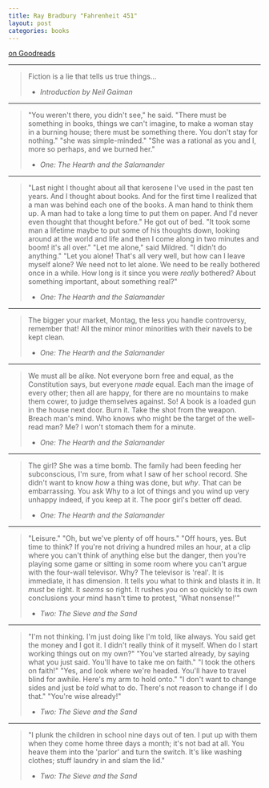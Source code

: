 ```yaml
---
title: Ray Bradbury "Fahrenheit 451"
layout: post
categories: books
---
```

[on Goodreads](https://www.goodreads.com/book/show/4381.Fahrenheit_451)

---

> Fiction is a lie that tells us true things...
> - *Introduction by Neil Gaiman*

---

> "You weren't there, you didn't see," he said. "There must be something in books, things we can't imagine, to make a woman stay in a burning house; there must be something there. You don't stay for nothing."
> "she was simple-minded."
> "She was a rational as you and I, more so perhaps, and we burned her."
> - *One: The Hearth and the Salamander*

---

> "Last night I thought about all that kerosene I've used in the past ten years. And I thought about books. And for the first time I realized that a man was behind each one of the books. A man hand to think them up. A man had to take a long time to put them on paper. And I'd never even thought that thought before." He got out of bed.
> "It took some man a lifetime maybe to put some of his thoughts down, looking around at the world and life and then I come along in two minutes and boom! it's all over."
> "Let me alone," said Mildred. "I didn't do anything."
> "Let you alone! That's all very well, but how can I leave myself alone? We need not to let alone. We need to be really bothered once in a while. How long is it since you were *really* bothered? About something important, about something real?"
> - *One: The Hearth and the Salamander*

---

> The bigger your market, Montag, the less you handle controversy, remember that! All the minor minor minorities with their navels to be kept clean.
> - *One: The Hearth and the Salamander*

---

> We must all be alike. Not everyone born free and equal, as the Constitution says, but everyone *made* equal. Each man the image of every other; then all are happy, for there are no mountains to make them cower, to judge themselves against. So! A book is a loaded gun in the house next door. Burn it. Take the shot from the weapon. Breach man's mind. Who knows who might be the target of the well-read man? Me? I won't stomach them for a minute.
> - *One: The Hearth and the Salamander*

---

> The girl? She was a time bomb. The family had been feeding her subconscious, I'm sure, from what I saw of her school record. She didn't want to know *how* a thing was done, but *why*. That can be embarrassing. You ask Why to a lot of things and you wind up very unhappy indeed, if you keep at it. The poor girl's better off dead.
> - *One: The Hearth and the Salamander*

---

> "Leisure."
> "Oh, but we've plenty of off hours."
> "Off hours, yes. But time to think? If you're not driving a hundred miles an hour, at a clip where you can't think of anything else but the danger, then you're playing some game or sitting in some room where you can't argue with the four-wall televisor. Why? The televisor is 'real'. It is immediate, it has dimension. It tells you what to think and blasts it in. It *must* be right. It *seems* so right. It rushes you on so quickly to its own conclusions your mind hasn't time to protest, 'What nonsense!'"
> - *Two: The Sieve and the Sand*

---

> "I'm not thinking. I'm just doing like I'm told, like always. You said get the money and I got it. I didn't really think of it myself. When do I start working things out on my own?"
> "You've started already, by saying what you just said. You'll have to take me on faith."
> "I took the others on faith!"
> "Yes, and look where we're headed. You'll have to travel blind for awhile. Here's my arm to hold onto."
> "I don't want to change sides and just be *told* what to do. There's not reason to change if I do that."
> "You're wise already!"
> - *Two: The Sieve and the Sand*

---

> "I plunk the children in school nine days out of ten. I put up with them when they come home three days a month; it's not bad at all. You heave them into the 'parlor' and turn the switch. It's like washing clothes; stuff laundry in and slam the lid."
> - *Two: The Sieve and the Sand*
